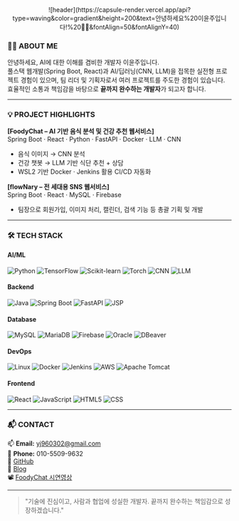 <!--
**raisedeveloper/raisedeveloper** is a ✨ _special_ ✨ repository because its `README.md` (this file) appears on your GitHub profile.

Here are some ideas to get you started:

- 🔭 I’m currently working on ...
- 🌱 I’m currently learning ...
- 👯 I’m looking to collaborate on ...
- 🤔 I’m looking for help with ...
- 💬 Ask me about ...
- 📫 How to reach me: ...
- 😄 Pronouns: ...
- ⚡ Fun fact: ...
-->
<div align="center">
![header](https://capsule-render.vercel.app/api?type=waving&color=gradient&height=200&text=안녕하세요%20이윤주입니다!%20👩‍💻&fontAlign=50&fontAlignY=40)

</div>

### 🙋‍♀️ ABOUT ME

안녕하세요, AI에 대한 이해를 겸비한 개발자 이윤주입니다.  
풀스택 웹개발(Spring Boot, React)과 AI/딥러닝(CNN, LLM)을 접목한 실전형 프로젝트 경험이 있으며, 팀 리더 및 기획자로서 여러 프로젝트를 주도한 경험이 있습니다. 효율적인 소통과 책임감을 바탕으로 **끝까지 완수하는 개발자**가 되고자 합니다.

---
### 💡 PROJECT HIGHLIGHTS

**[FoodyChat – AI 기반 음식 분석 및 건강 추천 웹서비스]**  
Spring Boot · React · Python · FastAPI · Docker · LLM · CNN
- 음식 이미지 → CNN 분석
- 건강 챗봇 → LLM 기반 식단 추천 + 상담
- WSL2 기반 Docker · Jenkins 활용 CI/CD 자동화

**[flowNary – 전 세대용 SNS 웹서비스]**  
Spring Boot · React · MySQL · Firebase
- 팀장으로 회원가입, 이미지 처리, 캘린더, 검색 기능 등 총괄 기획 및 개발

---

### 🛠 TECH STACK

#### AI/ML  
![Python](https://img.shields.io/badge/Python-3776AB?style=for-the-badge&logo=python&logoColor=white)
![TensorFlow](https://img.shields.io/badge/TensorFlow-FF6F00?style=for-the-badge&logo=tensorflow&logoColor=white)
![Scikit-learn](https://img.shields.io/badge/Scikit--learn-F7931E?style=for-the-badge&logo=scikit-learn&logoColor=white)
![Torch](https://img.shields.io/badge/Torch-EE4C2C?style=for-the-badge&logo=pytorch&logoColor=white)
![CNN](https://img.shields.io/badge/CNN-008080?style=for-the-badge)
![LLM](https://img.shields.io/badge/LLM-800080?style=for-the-badge)

#### Backend  
![Java](https://img.shields.io/badge/Java-007396?style=for-the-badge&logo=openjdk&logoColor=white) 
![Spring Boot](https://img.shields.io/badge/SpringBoot-6DB33F?style=for-the-badge&logo=spring-boot&logoColor=white) 
![FastAPI](https://img.shields.io/badge/FastAPI-009688?style=for-the-badge&logo=fastapi&logoColor=white) 
![JSP](https://img.shields.io/badge/JSP-FF4500?style=for-the-badge) 

#### Database  
![MySQL](https://img.shields.io/badge/MySQL-4479A1?style=for-the-badge&logo=mysql&logoColor=white) 
![MariaDB](https://img.shields.io/badge/MariaDB-003545?style=for-the-badge&logo=mariadb&logoColor=white) 
![Firebase](https://img.shields.io/badge/Firebase-FFCA28?style=for-the-badge&logo=firebase&logoColor=black) 
![Oracle](https://img.shields.io/badge/Oracle-F80000?style=for-the-badge&logo=oracle&logoColor=white) 
![DBeaver](https://img.shields.io/badge/DBeaver-372923?style=for-the-badge)

#### DevOps  
![Linux](https://img.shields.io/badge/Linux-FCC624?style=for-the-badge&logo=linux&logoColor=black) 
![Docker](https://img.shields.io/badge/Docker-2496ED?style=for-the-badge&logo=docker&logoColor=white) 
![Jenkins](https://img.shields.io/badge/Jenkins-D24939?style=for-the-badge&logo=jenkins&logoColor=white) 
![AWS](https://img.shields.io/badge/AWS-232F3E?style=for-the-badge&logo=amazonaws&logoColor=white) 
![Apache Tomcat](https://img.shields.io/badge/Tomcat-F8DC75?style=for-the-badge&logo=apachetomcat&logoColor=black)

#### Frontend  
![React](https://img.shields.io/badge/React-61DAFB?style=for-the-badge&logo=react&logoColor=black) 
![JavaScript](https://img.shields.io/badge/JavaScript-F7DF1E?style=for-the-badge&logo=javascript&logoColor=black) 
![HTML5](https://img.shields.io/badge/HTML5-E34F26?style=for-the-badge&logo=html5&logoColor=white) 
![CSS](https://img.shields.io/badge/CSS-1572B6?style=for-the-badge&logo=css3&logoColor=white)

---

### 📬 CONTACT

📫 **Email:** yj960302@gmail.com  
📱 **Phone:** 010-5509-9632  
🔗 [GitHub](https://github.com/raisedeveloper)  
📝 [Blog](https://raisedeveloper.tistory.com)  
📽️ [FoodyChat 시연영상](https://youtu.be/2BOHRI9mbDI?si=PEI_XN4QirzkKmWx)

---

> "기술에 진심이고, 사람과 협업에 성실한 개발자. 끝까지 완수하는 책임감으로 성장하겠습니다."

